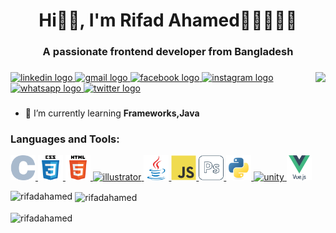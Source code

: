 <h1 align="center">Hi🙋‍♂️, I'm Rifad Ahamed👨🏻‍🎓🥷🏻</h1>
<h3 align="center">A passionate frontend developer from Bangladesh</h3>

###

<img align="right" height="279" src="https://scontent.fzyl2-2.fna.fbcdn.net/v/t39.30808-6/490436895_1871945073630825_7234276491207572149_n.jpg?stp=cp6_dst-jpg_tt6&_nc_cat=102&ccb=1-7&_nc_sid=833d8c&_nc_ohc=-i2WeClo5_UQ7kNvwFnwTT2&_nc_oc=AdkwV_myu9HAa7z4pWsKV_iovoW6zdw-7aYTSwhMeKSPnZruA2TK_o0sJodHMuIjpGU&_nc_zt=23&_nc_ht=scontent.fzyl2-2.fna&_nc_gid=aNZL94F3WI8uMnVPk81_-Q&oh=00_AfPkguaVob1vUilqU7LgtDgmgxbSVbvgfODHbfJUTeJuBQ&oe=6862C005"  />

###

<div align="left">
  <a href="https://www.linkedin.com/in/rifad-ahamed-3972b8355/" target="_blank">
    <img src="https://img.shields.io/static/v1?message=LinkedIn&logo=linkedin&label=&color=0077B5&logoColor=white&labelColor=&style=for-the-badge" height="35" alt="linkedin logo"  />
  </a>
  <a href="rifadahamed523@gmail.com" target="_blank">
    <img src="https://img.shields.io/static/v1?message=Gmail&logo=gmail&label=&color=D14836&logoColor=white&labelColor=&style=for-the-badge" height="35" alt="gmail logo"  />
  </a>
  <a href="https://www.facebook.com/rifadahamed523" target="_blank">
    <img src="https://img.shields.io/static/v1?message=Facebook&logo=facebook&label=&color=1877F2&logoColor=white&labelColor=&style=for-the-badge" height="35" alt="facebook logo"  />
  </a>
  <a href="https://www.instagram.com/rifadahamed523/" target="_blank">
    <img src="https://img.shields.io/static/v1?message=Instagram&logo=instagram&label=&color=E4405F&logoColor=white&labelColor=&style=for-the-badge" height="35" alt="instagram logo"  />
  </a>
  <a href="01883753585" target="_blank">
    <img src="https://img.shields.io/static/v1?message=Whatsapp&logo=whatsapp&label=&color=25D366&logoColor=white&labelColor=&style=for-the-badge" height="35" alt="whatsapp logo"  />
  </a>
  <a href="https://x.com/RifatAh13625354" target="_blank">
    <img src="https://img.shields.io/static/v1?message=Twitter&logo=twitter&label=&color=1DA1F2&logoColor=white&labelColor=&style=for-the-badge" height="35" alt="twitter logo"  />
  </a>
</div>

###
- 🌱 I’m currently learning **Frameworks,Java**

<h3 align="left">Languages and Tools:</h3>
<p align="left"> <a href="https://www.cprogramming.com/" target="_blank" rel="noreferrer"> <img src="https://raw.githubusercontent.com/devicons/devicon/master/icons/c/c-original.svg" alt="c" width="40" height="40"/> </a> <a href="https://www.w3schools.com/css/" target="_blank" rel="noreferrer"> <img src="https://raw.githubusercontent.com/devicons/devicon/master/icons/css3/css3-original-wordmark.svg" alt="css3" width="40" height="40"/> </a> <a href="https://www.w3.org/html/" target="_blank" rel="noreferrer"> <img src="https://raw.githubusercontent.com/devicons/devicon/master/icons/html5/html5-original-wordmark.svg" alt="html5" width="40" height="40"/> </a> <a href="https://www.adobe.com/in/products/illustrator.html" target="_blank" rel="noreferrer"> <img src="https://www.vectorlogo.zone/logos/adobe_illustrator/adobe_illustrator-icon.svg" alt="illustrator" width="40" height="40"/> </a> <a href="https://www.java.com" target="_blank" rel="noreferrer"> <img src="https://raw.githubusercontent.com/devicons/devicon/master/icons/java/java-original.svg" alt="java" width="40" height="40"/> </a> <a href="https://developer.mozilla.org/en-US/docs/Web/JavaScript" target="_blank" rel="noreferrer"> <img src="https://raw.githubusercontent.com/devicons/devicon/master/icons/javascript/javascript-original.svg" alt="javascript" width="40" height="40"/> </a> <a href="https://www.photoshop.com/en" target="_blank" rel="noreferrer"> <img src="https://raw.githubusercontent.com/devicons/devicon/master/icons/photoshop/photoshop-line.svg" alt="photoshop" width="40" height="40"/> </a> <a href="https://www.python.org" target="_blank" rel="noreferrer"> <img src="https://raw.githubusercontent.com/devicons/devicon/master/icons/python/python-original.svg" alt="python" width="40" height="40"/> </a> <a href="https://unity.com/" target="_blank" rel="noreferrer"> <img src="https://www.vectorlogo.zone/logos/unity3d/unity3d-icon.svg" alt="unity" width="40" height="40"/> </a> <a href="https://vuejs.org/" target="_blank" rel="noreferrer"> <img src="https://raw.githubusercontent.com/devicons/devicon/master/icons/vuejs/vuejs-original-wordmark.svg" alt="vuejs" width="40" height="40"/> </a> </p>

<p><img align="left" src="https://github-readme-stats.vercel.app/api/top-langs?username=rifadahamed&show_icons=true&locale=en&layout=compact" alt="rifadahamed" /></p>

<p>&nbsp;<img align="center" src="https://github-readme-stats.vercel.app/api?username=rifadahamed&show_icons=true&locale=en" alt="rifadahamed" /></p>

<p><img align="center" src="https://github-readme-streak-stats.herokuapp.com/?user=rifadahamed&" alt="rifadahamed" /></p>

